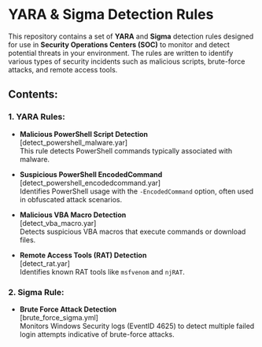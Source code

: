 # YARA & Sigma Detection Rules

This repository contains a set of **YARA** and **Sigma** detection rules designed for use in **Security Operations Centers (SOC)** to monitor and detect potential threats in your environment. The rules are written to identify various types of security incidents such as malicious scripts, brute-force attacks, and remote access tools.

## Contents:

### 1. **YARA Rules**:

- **Malicious PowerShell Script Detection**  
  [detect_powershell_malware.yar]  
  This rule detects PowerShell commands typically associated with malware.

- **Suspicious PowerShell EncodedCommand**  
  [detect_powershell_encodedcommand.yar]  
  Identifies PowerShell usage with the `-EncodedCommand` option, often used in obfuscated attack scenarios.

- **Malicious VBA Macro Detection**  
  [detect_vba_macro.yar]  
  Detects suspicious VBA macros that execute commands or download files.

- **Remote Access Tools (RAT) Detection**  
  [detect_rat.yar]  
  Identifies known RAT tools like `msfvenom` and `njRAT`.

### 2. **Sigma Rule**:

- **Brute Force Attack Detection**  
  [brute_force_sigma.yml]  
  Monitors Windows Security logs (EventID 4625) to detect multiple failed login attempts indicative of brute-force attacks.




